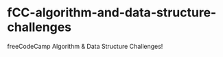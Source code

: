 # fCC-algorithm-and-data-structure-challenges
freeCodeCamp Algorithm &amp; Data Structure Challenges!
